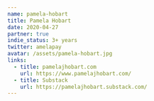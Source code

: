 ```yaml
---
name: pamela-hobart
title: Pamela Hobart
date: 2020-04-27
partner: true
indie_status: 3+ years
twitter: amelapay
avatar: /assets/pamela-hobart.jpg
links:
  - title: pamelajhobart.com
    url: https://www.pamelajhobart.com/
  - title: Substack
    url: https://pamelajhobart.substack.com/
---
```

